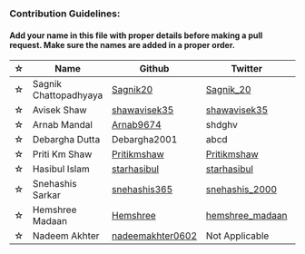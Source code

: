 ### Contribution Guidelines:

#### Add your name in this file with proper details before making a pull request. Make sure the names are added in a proper order.


| ☆ | Name | Github | Twitter | LinkedIn |
| --- | --- | --- | --- | --- |
| ☆ | Sagnik Chattopadhyaya | [Sagnik20](https://github.com/sagnik20/) | [Sagnik_20](https://twitter.com/sagnik_20) | [Sagnik Chattopadhyaya](https://www.linkedin.com/in/sagnik-chattopadhyaya/) |
| ☆ | Avisek Shaw | [shawavisek35](https://github.com/shawavisek35/) | [shawavisek35](https://twitter.com/AvisekShaw5) | [Avisek Shaw](https://www.linkedin.com/in/avisek-shaw-78136b196/) |
| ☆ | Arnab Mandal | [Arnab9674](https://github.com/Arnab9674/) | shdghv | svcgv |
| ☆ | Debargha Dutta| Debargha2001| abcd | Debargha Dutta |
| ☆ | Priti Km Shaw | [Pritikmshaw](https://github.com/pritikmshaw/) | [Pritikmshaw](https://twitter.com/Prityshaw2) | [Priti Shaw]
| ☆ | Hasibul Islam | [starhasibul](https://github.com/starhasibul/) | [starhasibul](https://twitter.com/starhasibul) | [Hasibul Islam](http://linkedin.com/in/hasibul-islam-2aa623196) |
| ☆ | Snehashis Sarkar | [snehashis365](https://github.com/snehashis365/) | [snehashis_2000](https://twitter.com/snehashis_2000) | [Snehashis Sarkar]
| ☆ | Hemshree Madaan | [Hemshree](https://github.com/Hemshree/) | [hemshree_madaan](https://twitter.com/hemshree_madaan) | [Hemshree Madaan](https://www.linkedin.com/in/hemshree-madaan/) |
| ☆ | Nadeem Akhter | [nadeemakhter0602](https://github.com/nadeemakhter0602/) | Not Applicable | [Nadeem Akhter](https://www.linkedin.com/in/nadeem-a-017470189/) |
